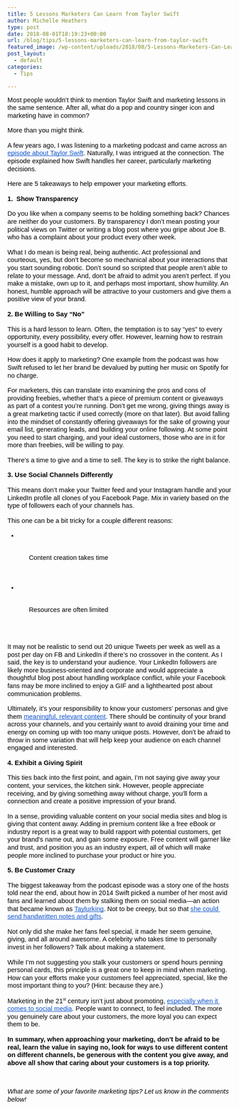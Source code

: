 ```yaml
---
title: 5 Lessons Marketers Can Learn from Taylor Swift
author: Michelle Heathers
type: post
date: 2018-08-01T18:19:23+00:00
url: /blog/tips/5-lessons-marketers-can-learn-from-taylor-swift
featured_image: /wp-content/uploads/2018/08/5-Lessons-Marketers-Can-Learn-from-Taylor-Swift.jpg
post_layout:
  - default
categories:
  - Tips

---
```

<p dir="ltr" style="line-height: 1.2; margin-top: 0pt; margin-bottom: 12pt;">
  <span style="font-size: 11pt; font-family: Arial; color: #000000; background-color: transparent; font-weight: 400; font-style: normal; font-variant: normal; text-decoration: none; vertical-align: baseline; white-space: pre-wrap;">Most people wouldn’t think to mention Taylor Swift and marketing lessons in the same sentence. After all, what do a pop and country singer icon and marketing have in common?</span>
</p>

<p dir="ltr" style="line-height: 1.2; margin-top: 0pt; margin-bottom: 12pt;">
  <span style="font-size: 11pt; font-family: Arial; color: #000000; background-color: transparent; font-weight: 400; font-style: normal; font-variant: normal; text-decoration: none; vertical-align: baseline; white-space: pre-wrap;">More than you might think.</span>
</p>

<p dir="ltr" style="line-height: 1.2; margin-top: 0pt; margin-bottom: 12pt;">
  <span style="font-size: 11pt; font-family: Arial; color: #000000; background-color: transparent; font-weight: 400; font-style: normal; font-variant: normal; text-decoration: none; vertical-align: baseline; white-space: pre-wrap;">A few years ago, I was listening to a marketing podcast and came across an </span><a style="text-decoration: none;" href="https://www.novelmarketing.com/?s=taylor+swift"><span style="font-size: 11pt; font-family: Arial; color: #1155cc; background-color: transparent; font-weight: 400; font-style: normal; font-variant: normal; text-decoration: underline; -webkit-text-decoration-skip: none; text-decoration-skip-ink: none; vertical-align: baseline; white-space: pre-wrap;">episode about Taylor Swift</span></a><span style="font-size: 11pt; font-family: Arial; color: #000000; background-color: transparent; font-weight: 400; font-style: normal; font-variant: normal; text-decoration: none; vertical-align: baseline; white-space: pre-wrap;">. Naturally, I was intrigued at the connection. The episode explained how Swift handles her career, particularly marketing decisions.</span>
</p>

<p dir="ltr" style="line-height: 1.2; margin-top: 0pt; margin-bottom: 12pt;">
  <span style="font-size: 11pt; font-family: Arial; color: #000000; background-color: transparent; font-weight: 400; font-style: normal; font-variant: normal; text-decoration: none; vertical-align: baseline; white-space: pre-wrap;">Here are 5 takeaways to help empower your marketing efforts.</span>
</p>

<h2 dir="ltr" style="line-height: 1.2; margin-top: 0pt; margin-bottom: 12pt;">
  <span style="font-size: 11pt; font-family: Arial; color: #000000; background-color: transparent; font-weight: bold; font-style: normal; font-variant: normal; text-decoration: none; vertical-align: baseline; white-space: pre-wrap;">1.  Show Transparency</span>
</h2>

<p dir="ltr" style="line-height: 1.2; margin-top: 0pt; margin-bottom: 12pt;">
  <span style="font-size: 11pt; font-family: Arial; color: #000000; background-color: transparent; font-weight: 400; font-style: normal; font-variant: normal; text-decoration: none; vertical-align: baseline; white-space: pre-wrap;">Do you like when a company seems to be holding something back? Chances are neither do your customers. By transparency I don’t mean posting your political views on Twitter or writing a blog post where you gripe about Joe B. who has a complaint about your product every other week.</span>
</p>

<p dir="ltr" style="line-height: 1.2; margin-top: 0pt; margin-bottom: 12pt;">
  <span style="font-size: 11pt; font-family: Arial; color: #000000; background-color: transparent; font-weight: 400; font-style: normal; font-variant: normal; text-decoration: none; vertical-align: baseline; white-space: pre-wrap;">What I do mean is being real, being authentic. Act professional and courteous, yes, but don’t become so mechanical about your interactions that you start sounding robotic. Don’t sound so scripted that people aren’t able to relate to your message. And, don’t be afraid to admit you aren’t perfect. If you make a mistake, own up to it, and perhaps most important, show humility. An honest, humble approach will be attractive to your customers and give them a positive view of your brand.</span>
</p>

<h2 dir="ltr" style="line-height: 1.2; margin-top: 0pt; margin-bottom: 12pt;">
  <span style="font-size: 11pt; font-family: Arial; color: #000000; background-color: transparent; font-weight: bold; font-style: normal; font-variant: normal; text-decoration: none; vertical-align: baseline; white-space: pre-wrap;">2. Be Willing to Say “No”</span>
</h2>

<p dir="ltr" style="line-height: 1.2; margin-top: 0pt; margin-bottom: 12pt;">
  <span style="font-size: 11pt; font-family: Arial; color: #000000; background-color: transparent; font-weight: 400; font-style: normal; font-variant: normal; text-decoration: none; vertical-align: baseline; white-space: pre-wrap;">This is a hard lesson to learn. Often, the temptation is to say “yes” to every opportunity, every possibility, every offer. However, learning how to restrain yourself is a good habit to develop.</span>
</p>

<p dir="ltr" style="line-height: 1.2; margin-top: 0pt; margin-bottom: 12pt;">
  <span style="font-size: 11pt; font-family: Arial; color: #000000; background-color: transparent; font-weight: 400; font-style: normal; font-variant: normal; text-decoration: none; vertical-align: baseline; white-space: pre-wrap;">How does it apply to marketing? One example from the podcast was how Swift refused to let her brand be devalued by putting her music on Spotify for no charge.</span>
</p>

<p dir="ltr" style="line-height: 1.2; margin-top: 0pt; margin-bottom: 12pt;">
  <span style="font-size: 11pt; font-family: Arial; color: #000000; background-color: transparent; font-weight: 400; font-style: normal; font-variant: normal; text-decoration: none; vertical-align: baseline; white-space: pre-wrap;">For marketers, this can translate into examining the pros and cons of providing freebies, whether that’s a piece of premium content or giveaways as part of a contest you’re running. Don’t get me wrong, giving things away is a great marketing tactic if used correctly (more on that later). But avoid falling into the mindset of constantly offering giveaways for the sake of growing your email list, generating leads, and building your online following. At some point you need to start charging, and your ideal customers, those who are in it for more than freebies, will be willing to pay.</span>
</p>

<p dir="ltr" style="line-height: 1.2; margin-top: 0pt; margin-bottom: 12pt;">
  <span style="font-size: 11pt; font-family: Arial; color: #000000; background-color: transparent; font-weight: 400; font-style: normal; font-variant: normal; text-decoration: none; vertical-align: baseline; white-space: pre-wrap;">There’s a time to give and a time to sell. The key is to strike the right balance.</span>
</p>

<h2 dir="ltr" style="line-height: 1.2; margin-top: 0pt; margin-bottom: 12pt;">
  <span style="font-size: 11pt; font-family: Arial; color: #000000; background-color: transparent; font-weight: bold; font-style: normal; font-variant: normal; text-decoration: none; vertical-align: baseline; white-space: pre-wrap;">3. Use Social Channels Differently</span>
</h2>

<p dir="ltr" style="line-height: 1.2; margin-top: 0pt; margin-bottom: 12pt;">
  <span style="font-size: 11pt; font-family: Arial; color: #000000; background-color: transparent; font-weight: 400; font-style: normal; font-variant: normal; text-decoration: none; vertical-align: baseline; white-space: pre-wrap;">This means don’t make your Twitter feed and your Instagram handle and your LinkedIn profile all clones of you Facebook Page. Mix in variety based on the type of followers each of your channels has.</span>
</p>

<p dir="ltr" style="line-height: 1.2; margin-top: 0pt; margin-bottom: 12pt;">
  <span style="font-size: 11pt; font-family: Arial; color: #000000; background-color: transparent; font-weight: 400; font-style: normal; font-variant: normal; text-decoration: none; vertical-align: baseline; white-space: pre-wrap;">This one can be a bit tricky for a couple different reasons:</span>
</p>

<ul style="margin-top: 0pt; margin-bottom: 0pt;">
  <li dir="ltr" style="list-style-type: disc; font-size: 11pt; font-family: Arial; color: #000000; background-color: transparent; font-weight: 400; font-style: normal; font-variant: normal; text-decoration: none; vertical-align: baseline; white-space: pre;">
    <p dir="ltr" style="line-height: 1.2; margin-top: 0pt; margin-bottom: 0pt;">
      <span style="font-size: 11pt; font-family: Arial; color: #000000; background-color: transparent; font-weight: 400; font-style: normal; font-variant: normal; text-decoration: none; vertical-align: baseline; white-space: pre-wrap;">Content creation takes time</span>
    </p>
  </li>
  
  <li dir="ltr" style="list-style-type: disc; font-size: 11pt; font-family: Arial; color: #000000; background-color: transparent; font-weight: 400; font-style: normal; font-variant: normal; text-decoration: none; vertical-align: baseline; white-space: pre;">
    <p dir="ltr" style="line-height: 1.2; margin-top: 0pt; margin-bottom: 12pt;">
      <span style="font-size: 11pt; font-family: Arial; color: #000000; background-color: transparent; font-weight: 400; font-style: normal; font-variant: normal; text-decoration: none; vertical-align: baseline; white-space: pre-wrap;">Resources are often limited</span>
    </p>
  </li>
</ul>

<p dir="ltr" style="line-height: 1.2; margin-top: 0pt; margin-bottom: 12pt;">
  <span style="font-size: 11pt; font-family: Arial; color: #000000; background-color: transparent; font-weight: 400; font-style: normal; font-variant: normal; text-decoration: none; vertical-align: baseline; white-space: pre-wrap;">It may not be realistic to send out 20 unique Tweets per week as well as a post per day on FB and LinkedIn if there’s no crossover in the content. As I said, the key is to understand your audience. Your LinkedIn followers are likely more business-oriented and corporate and would appreciate a thoughtful blog post about handling workplace conflict, while your Facebook fans may be more inclined to enjoy a GIF and a lighthearted post about communication problems.</span>
</p>

<p dir="ltr" style="line-height: 1.2; margin-top: 0pt; margin-bottom: 12pt;">
  <span style="font-size: 11pt; font-family: Arial; color: #000000; background-color: transparent; font-weight: 400; font-style: normal; font-variant: normal; text-decoration: none; vertical-align: baseline; white-space: pre-wrap;">Ultimately, it’s your responsibility to know your customers’ personas and give them </span><a style="text-decoration: none;" href="http://localhost/brandglue/old-website/blog/social-media/your-social-channels-deserve-better-5-tips-for-creating-riveting-content"><span style="font-size: 11pt; font-family: Arial; color: #1155cc; background-color: transparent; font-weight: 400; font-style: normal; font-variant: normal; text-decoration: underline; -webkit-text-decoration-skip: none; text-decoration-skip-ink: none; vertical-align: baseline; white-space: pre-wrap;">meaningful, relevant content</span></a><span style="font-size: 11pt; font-family: Arial; color: #000000; background-color: transparent; font-weight: 400; font-style: normal; font-variant: normal; text-decoration: none; vertical-align: baseline; white-space: pre-wrap;">. There should be continuity of your brand across your channels, and you certainly want to avoid draining your time and energy on coming up with too many unique posts. However, don’t be afraid to throw in some variation that will help keep your audience on each channel engaged and interested.</span>
</p>

<h2 dir="ltr" style="line-height: 1.2; margin-top: 0pt; margin-bottom: 12pt;">
  <span style="font-size: 11pt; font-family: Arial; color: #000000; background-color: transparent; font-weight: bold; font-style: normal; font-variant: normal; text-decoration: none; vertical-align: baseline; white-space: pre-wrap;">4. Exhibit a Giving Spirit</span>
</h2>

<p dir="ltr" style="line-height: 1.2; margin-top: 0pt; margin-bottom: 12pt;">
  <span style="font-size: 11pt; font-family: Arial; color: #000000; background-color: transparent; font-weight: 400; font-style: normal; font-variant: normal; text-decoration: none; vertical-align: baseline; white-space: pre-wrap;">This ties back into the first point, and again, I’m not saying give away your content, your services, the kitchen sink. However, people appreciate receiving, and by giving something away without charge, you’ll form a connection and create a positive impression of your brand.</span>
</p>

<p dir="ltr" style="line-height: 1.2; margin-top: 0pt; margin-bottom: 12pt;">
  <span style="font-size: 11pt; font-family: Arial; color: #000000; background-color: transparent; font-weight: 400; font-style: normal; font-variant: normal; text-decoration: none; vertical-align: baseline; white-space: pre-wrap;">In a sense, providing valuable content on your social media sites and blog is giving that content away. Adding in premium content like a free eBook or industry report is a great way to build rapport with potential customers, get your brand’s name out, and gain some exposure. Free content will garner like and trust, and position you as an industry expert, all of which will make people more inclined to purchase your product or hire you.</span>
</p>

<h2 dir="ltr" style="line-height: 1.2; margin-top: 0pt; margin-bottom: 12pt;">
  <span style="font-size: 11pt; font-family: Arial; color: #000000; background-color: transparent; font-weight: bold; font-style: normal; font-variant: normal; text-decoration: none; vertical-align: baseline; white-space: pre-wrap;">5. Be Customer Crazy</span>
</h2>

<p dir="ltr" style="line-height: 1.2; margin-top: 0pt; margin-bottom: 12pt;">
  <span style="font-size: 11pt; font-family: Arial; color: #000000; background-color: transparent; font-weight: 400; font-style: normal; font-variant: normal; text-decoration: none; vertical-align: baseline; white-space: pre-wrap;">The biggest takeaway from the podcast episode was a story one of the hosts told near the end, about how in 2014 Swift picked a number of her most avid fans and learned about them by stalking them on social media—an action that became known as </span><a style="text-decoration: none;" href="http://www.vulture.com/2014/10/taylor-swift-queen-of-celebrity-social-media.html"><span style="font-size: 11pt; font-family: Arial; color: #1155cc; background-color: transparent; font-weight: 400; font-style: normal; font-variant: normal; text-decoration: underline; -webkit-text-decoration-skip: none; text-decoration-skip-ink: none; vertical-align: baseline; white-space: pre-wrap;">Taylurking</span></a><span style="font-size: 11pt; font-family: Arial; color: #000000; background-color: transparent; font-weight: 400; font-style: normal; font-variant: normal; text-decoration: none; vertical-align: baseline; white-space: pre-wrap;">. Not to be creepy, but so that</span><a style="text-decoration: none;" href="https://www.youtube.com/watch?v=j3yyF31jbKo"> <span style="font-size: 11pt; font-family: Arial; color: #1155cc; background-color: transparent; font-weight: 400; font-style: normal; font-variant: normal; text-decoration: underline; -webkit-text-decoration-skip: none; text-decoration-skip-ink: none; vertical-align: baseline; white-space: pre-wrap;">she could send handwritten notes and gifts</span></a><span style="font-size: 11pt; font-family: Arial; color: #000000; background-color: transparent; font-weight: 400; font-style: normal; font-variant: normal; text-decoration: none; vertical-align: baseline; white-space: pre-wrap;">.</span>
</p>

<p dir="ltr" style="line-height: 1.2; margin-top: 0pt; margin-bottom: 12pt;">
  <span style="font-size: 11pt; font-family: Arial; color: #000000; background-color: transparent; font-weight: 400; font-style: normal; font-variant: normal; text-decoration: none; vertical-align: baseline; white-space: pre-wrap;">Not only did she make her fans feel special, it made her seem genuine, giving, and all around awesome. A celebrity who takes time to personally invest in her followers? Talk about making a statement.</span>
</p>

<p dir="ltr" style="line-height: 1.2; margin-top: 0pt; margin-bottom: 12pt;">
  <span style="font-size: 11pt; font-family: Arial; color: #000000; background-color: transparent; font-weight: 400; font-style: normal; font-variant: normal; text-decoration: none; vertical-align: baseline; white-space: pre-wrap;">While I’m not suggesting you stalk your customers or spend hours penning personal cards, this principle is a great one to keep in mind when marketing. How can your efforts make your customers feel appreciated, special, like the most important thing to you? (Hint: because they are.)</span>
</p>

<p dir="ltr" style="line-height: 1.2; margin-top: 0pt; margin-bottom: 12pt;">
  <span style="font-size: 11pt; font-family: Arial; color: #000000; background-color: transparent; font-weight: 400; font-style: normal; font-variant: normal; text-decoration: none; vertical-align: baseline; white-space: pre-wrap;">Marketing in the 21</span><span style="font-size: 6.6pt; font-family: Arial; color: #000000; background-color: transparent; font-weight: 400; font-style: normal; font-variant: normal; text-decoration: none; vertical-align: super; white-space: pre-wrap;">st</span><span style="font-size: 11pt; font-family: Arial; color: #000000; background-color: transparent; font-weight: 400; font-style: normal; font-variant: normal; text-decoration: none; vertical-align: baseline; white-space: pre-wrap;"> century isn’t just about promoting,</span><a style="text-decoration: none;" href="http://localhost/brandglue/old-website/blog/social-media-tips/why-you-should-stop-thinking-of-social-media-as-marketing"> <span style="font-size: 11pt; font-family: Arial; color: #1155cc; background-color: transparent; font-weight: 400; font-style: normal; font-variant: normal; text-decoration: underline; -webkit-text-decoration-skip: none; text-decoration-skip-ink: none; vertical-align: baseline; white-space: pre-wrap;">especially when it comes to social media</span></a><span style="font-size: 11pt; font-family: Arial; color: #000000; background-color: transparent; font-weight: 400; font-style: normal; font-variant: normal; text-decoration: none; vertical-align: baseline; white-space: pre-wrap;">. People want to connect, to feel included. The more you genuinely care about your customers, the more loyal you can expect them to be.</span>
</p>

<p dir="ltr" style="line-height: 1.2; margin-top: 0pt; margin-bottom: 12pt;">
  <span style="font-size: 11pt; font-family: Arial; color: #000000; background-color: transparent; font-weight: bold; font-style: normal; font-variant: normal; text-decoration: none; vertical-align: baseline; white-space: pre-wrap;">In summary, when approaching your marketing, don’t be afraid to be real, learn the value in saying no, look for ways to use different content on different channels, be generous with the content you give away, and above all show that caring about your customers is a top priority.</span>
</p>

&nbsp;

<p dir="ltr" style="line-height: 1.2; margin-top: 0pt; margin-bottom: 12pt;">
  <span style="font-size: 11pt; font-family: Arial; color: #000000; background-color: transparent; font-weight: 400; font-style: italic; font-variant: normal; text-decoration: none; vertical-align: baseline; white-space: pre-wrap;">What are some of your favorite marketing tips? Let us know in the comments below!</span>
</p>